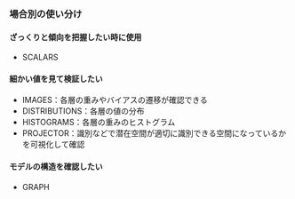 ### 場合別の使い分け

#### ざっくりと傾向を把握したい時に使用
* SCALARS

#### 細かい値を見て検証したい
* IMAGES：各層の重みやバイアスの遷移が確認できる
* DISTRIBUTIONS：各層の値の分布
* HISTOGRAMS：各層の重みのヒストグラム
* PROJECTOR：識別などで潜在空間が適切に識別できる空間になっているかを可視化して確認

#### モデルの構造を確認したい
* GRAPH
